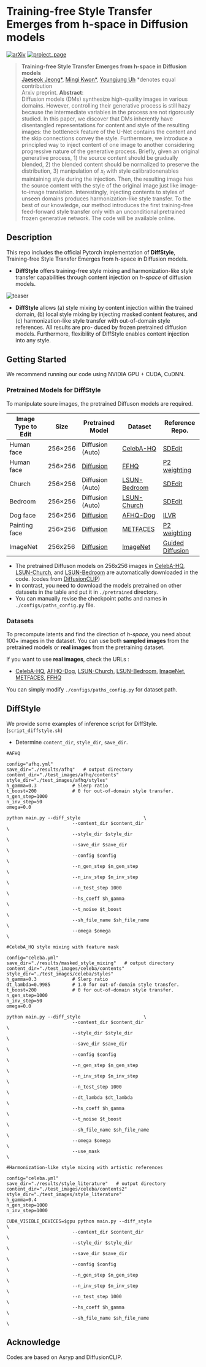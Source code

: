 
# Training-free Style Transfer Emerges from h-space in Diffusion models

[![arXiv](https://img.shields.io/badge/arXiv-2110.02711-red)](https://arxiv.org/abs/2210.10960) [![project_page](https://img.shields.io/badge/project_page-orange)](https://curryjung.github.io/DiffStyle/)


> **Training-free Style Transfer Emerges from h-space in Diffusion models**<br>
> [Jaeseok Jeong*](https://drive.google.com/file/d/14uHCJLoR1AFydqV_neGjl1H2rjN4HBdv/view), [Mingi Kwon*](https://drive.google.com/file/d/1d1TOCA20KmYnY8RvBvhFwku7QaaWIMZL/view?usp=share_link), [Youngjung Uh](https://vilab.yonsei.ac.kr/member/professor) *denotes equal contribution  <br>
> Arxiv preprint.
>**Abstract**: <br>
Diffusion models (DMs) synthesize high-quality images in various domains.
However, controlling their generative process is still hazy because the intermediate variables in the process are not rigorously studied.
In this paper, we discover that DMs inherently have disentangled representations for content and style of the resulting images: the bottleneck feature of the U-Net contains the content and the skip connections convey the style. Furthermore, we introduce a principled way to inject content of one image to another considering progressive nature of the generative process. 
Briefly, given an original generative process, 1) the source content should be gradually blended, 2) the blended content should be normalized to preserve the distribution, 3) manipulation of $x_t$ with style calibrationenables maintaining style during the injection. 
Then, the resulting image has the source content with the style of the original image just like image-to-image translation. Interestingly, injecting contents to styles of unseen domains produces harmonization-like style transfer.
To the best of our knowledge, our method introduces the first training-free feed-forward style transfer only with an unconditional pretrained frozen generative network. The code will be available online.
 

## Description
This repo includes the official Pytorch implementation of **DiffStyle**, Training-free Style Transfer Emerges from h-space in Diffusion models.

- **DiffStyle** offers training-free style mixing and harmonization-like style transfer capabilities through content injection on *h-space* of diffusion models.

<!-- teaser image here -->
![teaser](./src/teaser.png)
- **DiffStyle** allows (a) style mixing by content injection within the trained domain, (b) local style mixing by injecting
masked content features, and (c) harmonization-like style transfer with out-of-domain style references. All results are pro-
duced by frozen pretrained diffusion models. Furthermore, flexibility of DiffStyle enables content injection into any style.


## Getting Started
We recommend running our code using NVIDIA GPU + CUDA, CuDNN.

### Pretrained Models for DiffStyle
To manipulate soure images, the pretrained Diffuson models are required.


| Image Type to Edit |Size| Pretrained Model | Dataset | Reference Repo. 
|---|---|---|---|---
| Human face |256×256| Diffusion (Auto) | [CelebA-HQ](https://arxiv.org/abs/1710.10196) | [SDEdit](https://github.com/ermongroup/SDEdit)
| Human face |256×256| [Diffusion](https://1drv.ms/u/s!AkQjJhxDm0Fyhqp_4gkYjwVRBe8V_w?e=Et3ITH) | [FFHQ](https://arxiv.org/abs/1812.04948) | [P2 weighting](https://github.com/jychoi118/P2-weighting)
| Church |256×256| Diffusion (Auto) | [LSUN-Bedroom](https://www.yf.io/p/lsun) | [SDEdit](https://github.com/ermongroup/SDEdit) 
| Bedroom |256×256| Diffusion (Auto) | [LSUN-Church](https://www.yf.io/p/lsun) | [SDEdit](https://github.com/ermongroup/SDEdit) 
| Dog face |256×256| [Diffusion](https://1drv.ms/u/s!AkQjJhxDm0Fyhqp_4gkYjwVRBe8V_w?e=Et3ITH) | [AFHQ-Dog](https://arxiv.org/abs/1912.01865) | [ILVR](https://github.com/jychoi118/ilvr_adm)
| Painting face |256×256| [Diffusion](https://1drv.ms/u/s!AkQjJhxDm0Fyhqp_4gkYjwVRBe8V_w?e=Et3ITH) | [METFACES](https://arxiv.org/abs/2006.06676) | [P2 weighting](https://github.com/jychoi118/P2-weighting)
| ImageNet |256x256| [Diffusion](https://openaipublic.blob.core.windows.net/diffusion/jul-2021/256x256_diffusion_uncond.pt) | [ImageNet](https://image-net.org/index.php) | [Guided Diffusion](https://github.com/openai/guided-diffusion)

- The pretrained Diffuson models on 256x256 images in [CelebA-HQ](https://arxiv.org/abs/1710.10196), [LSUN-Church](https://www.yf.io/p/lsun), and [LSUN-Bedroom](https://www.yf.io/p/lsun) are automatically downloaded in the code. (codes from [DiffusionCLIP](https://github.com/gwang-kim/DiffusionCLIP))
- In contrast, you need to download the models pretrained on other datasets in the table and put it in `./pretrained` directory. 
- You can manually revise the checkpoint paths and names in `./configs/paths_config.py` file.



### Datasets 
To precompute latents and find the direction of *h-space*, you need about 100+ images in the dataset. You can use both **sampled images** from the pretrained models or **real images** from the pretraining dataset. 

If you want to use **real images**, check the URLs :
- [CelebA-HQ](https://drive.google.com/drive/folders/0B4qLcYyJmiz0TXY1NG02bzZVRGs?resourcekey=0-arAVTUfW9KRhN-irJchVKQ), [AFHQ-Dog](https://github.com/clovaai/stargan-v2), [LSUN-Church](https://www.yf.io/p/lsun), [LSUN-Bedroom](https://www.yf.io/p/lsun), [ImageNet](https://image-net.org/index.php), [METFACES](https://github.com/NVlabs/metfaces-dataset), [FFHQ](https://github.com/NVlabs/ffhq-dataset)

You can simply modify `./configs/paths_config.py` for dataset path.


## DiffStyle

We provide some examples of inference script for DiffStyle. (`script_diffstyle.sh`)
- Determine `content_dir`, `style_dir`, `save_dir`.

```
#AFHQ

config="afhq.yml"
save_dir="./results/afhq"   # output directory
content_dir="./test_images/afhq/contents"
style_dir="./test_images/afhq/styles"
h_gamma=0.3             # Slerp ratio
t_boost=200             # 0 for out-of-domain style transfer.
n_gen_step=1000
n_inv_step=50
omega=0.0

python main.py --diff_style                       \
                        --content_dir $content_dir                          \
                        --style_dir $style_dir                              \
                        --save_dir $save_dir                                \
                        --config $config                                    \
                        --n_gen_step $n_gen_step                            \
                        --n_inv_step $n_inv_step                            \
                        --n_test_step 1000                                  \
                        --hs_coeff $h_gamma                                 \
                        --t_noise $t_boost                                  \
                        --sh_file_name $sh_file_name                        \
                        --omega $omega                                      \

```


```
#CelebA_HQ style mixing with feature mask

config="celeba.yml"
save_dir="./results/masked_style_mixing"   # output directory
content_dir="./test_images/celeba/contents"
style_dir="./test_images/celeba/styles"
h_gamma=0.3             # Slerp ratio
dt_lambda=0.9985        # 1.0 for out-of-domain style transfer.
t_boost=200             # 0 for out-of-domain style transfer.
n_gen_step=1000
n_inv_step=50
omega=0.0

python main.py --diff_style                       \
                        --content_dir $content_dir                          \
                        --style_dir $style_dir                              \
                        --save_dir $save_dir                                \
                        --config $config                                    \
                        --n_gen_step $n_gen_step                            \
                        --n_inv_step $n_inv_step                            \
                        --n_test_step 1000                                  \
                        --dt_lambda $dt_lambda                              \
                        --hs_coeff $h_gamma                                 \
                        --t_noise $t_boost                                  \
                        --sh_file_name $sh_file_name                        \
                        --omega $omega                                      \
                        --use_mask                                          \

```


```
#Harmonization-like style mixing with artistic references

config="celeba.yml"   
save_dir="./results/style_literature"   # output directory
content_dir="./test_images/celeba/contents2"
style_dir="./test_images/style_literature"
h_gamma=0.4
n_gen_step=1000
n_inv_step=1000

CUDA_VISIBLE_DEVICES=$gpu python main.py --diff_style                       \
                        --content_dir $content_dir                          \
                        --style_dir $style_dir                              \
                        --save_dir $save_dir                                \
                        --config $config                                    \
                        --n_gen_step $n_gen_step                            \
                        --n_inv_step $n_inv_step                            \
                        --n_test_step 1000                                  \
                        --hs_coeff $h_gamma                                 \
                        --sh_file_name $sh_file_name                        \

```





## Acknowledge
Codes are based on Asryp and DiffusionCLIP.
